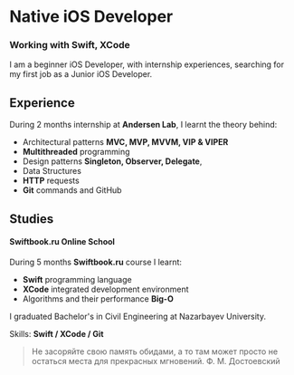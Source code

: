 # Native iOS Developer
### Working with Swift, XCode

I am a beginner iOS Developer, with internship experiences, searching for my first job as a Junior iOS Developer.

## Experience

During 2 months internship at **Andersen Lab**, I learnt the theory behind:

- Architectural patterns **MVC, MVP, MVVM, VIP & VIPER**
- **Multithreaded** programming
- Design patterns **Singleton, Observer, Delegate**, 
- Data Structures
- **HTTP** requests
- **Git** commands and GitHub

## Studies
#### Swiftbook.ru Online School

During 5 months **Swiftbook.ru** course I learnt:

- **Swift** programming language
- **XCode** integrated development environment
- Algorithms and their performance **Big-O**

I graduated Bachelor's in Civil Engineering at Nazarbayev University.


Skills: **Swift / XCode / Git**

> Не засоряйте свою память обидами, а то там может просто не остаться места для прекрасных мгновений. Ф. М. Достоевский
